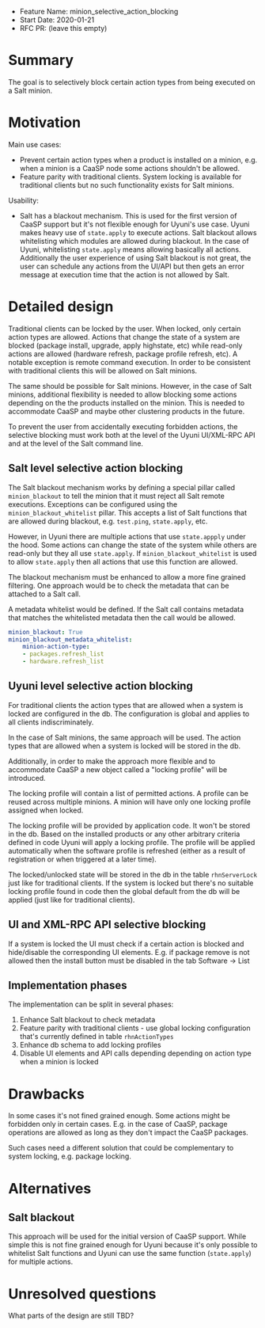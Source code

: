 - Feature Name: minion_selective_action_blocking
- Start Date: 2020-01-21
- RFC PR: (leave this empty)

# Summary
[summary]: #summary

The goal is to selectively block certain action types from being executed on a Salt minion.

# Motivation
[motivation]: #motivation

Main use cases:
* Prevent certain action types when a product is installed on a minion, e.g. when a minion is a CaaSP node some actions shouldn't be allowed.
* Feature parity with traditional clients. System locking is available for traditional clients but no such functionality exists for Salt minions.

Usability:
* Salt has a blackout mechanism. This is used for the first version of CaaSP support but it's not flexible enough for Uyuni's use case. Uyuni makes heavy use of `state.apply` to execute actions. Salt blackout allows whitelisting which modules are allowed during blackout. In the case of Uyuni, whitelisting `state.apply` means allowing basically all actions. Additionally the user experience of using Salt blackout is not great, the user can schedule any actions from the UI/API but then gets an error message at execution time that the action is not allowed by Salt.


# Detailed design
[design]: #detailed-design

Traditional clients can be locked by the user. When locked, only certain action types are allowed. Actions that change the state of a system are blocked (package install, upgrade, apply highstate, etc) while read-only actions are allowed (hardware refresh, package profile refresh, etc). A notable exception is remote command execution. In order to be consistent with traditional clients this will be allowed on Salt minions.

The same should be possible for Salt minions. However, in the case of Salt minions, additional flexibility is needed to allow blocking some actions depending on the the products installed on the minion. This is needed to accommodate CaaSP and maybe other clustering products in the future.

To prevent the user from accidentally executing forbidden actions, the selective blocking must work both at the level of the Uyuni UI/XML-RPC API and at the level of the Salt command line.

## Salt level selective action blocking

The Salt blackout mechanism works by defining a special pillar called `minion_blackout` to tell the minion that it must reject all Salt remote executions. Exceptions can be configured using the `minion_blackout_whitelist` pillar. This accepts a list of Salt functions that are allowed during blackout, e.g. `test.ping`, `state.apply`, etc.

However, in Uyuni there are multiple actions that use `state.appply` under the hood. Some actions can change the state of the system while others are read-only but they all use `state.apply`. If `minion_blackout_whitelist` is used to allow `state.apply` then all actions that use this function are allowed.

The blackout mechanism must be enhanced to allow a more fine grained filtering. One approach would be to check the metadata that can be attached to a Salt call. 

A metadata whitelist would be defined. If the Salt call contains metadata that matches the whitelisted metadata then the call would be allowed. 

```yaml
minion_blackout: True
minion_blackout_metadata_whitelist:
    minion-action-type:
    - packages.refresh_list
    - hardware.refresh_list
```

## Uyuni level selective action blocking

For traditional clients the action types that are allowed when a system is locked are configured in the db. The configuration is global and applies to all clients indiscriminately.

In the case of Salt minions, the same approach will be used. The action types that are allowed when a system is locked will be stored in the db.

Additionally, in order to make the approach more flexible and to accommodate CaaSP a new object called a "locking profile" will be introduced.

The locking profile will contain a list of permitted actions. A profile can be reused across multiple minions. A minion will have only one locking profile assigned when locked. 

The locking profile will be provided by application code. It won't be stored in the db. Based on the installed products or any other arbitrary criteria defined in code Uyuni will apply a locking profile. The profile will be applied automatically when the software profile is refreshed (either as a result of registration or when triggered at a later time).

The locked/unlocked state will be stored in the db in the table `rhnServerLock` just like for traditional clients. If the system is locked but there's no suitable locking profile found in code then the global default from the db will be applied (just like for traditional clients).

## UI and XML-RPC API selective blocking

If a system is locked the UI must check if a certain action is blocked and hide/disable the corresponding UI elements. E.g. if package remove is not allowed then the install button must be disabled in the tab Software -> List

## Implementation phases

The implementation can be split in several phases:

1. Enhance Salt blackout to check metadata
2. Feature parity with traditional clients - use global locking configuration that's currently defined in table `rhnActionTypes`
3. Enhance db schema to add locking profiles
4. Disable UI elements and API calls depending depending on action type when a minion is locked

# Drawbacks
[drawbacks]: #drawbacks

In some cases it's not fined grained enough. Some actions might be forbidden only in certain cases. E.g. in the case of CaaSP, package operations are allowed as long as they don't impact the CaaSP packages.

Such cases need a different solution that could be complementary to system locking, e.g. package locking.


# Alternatives
[alternatives]: #alternatives

## Salt blackout

This approach will be used for the initial version of CaaSP support. While simple this is not fine grained enough for Uyuni because it's only possible to whitelist Salt functions and Uyuni can use the same function (`state.apply`) for multiple actions.

# Unresolved questions
[unresolved]: #unresolved-questions

What parts of the design are still TBD?
